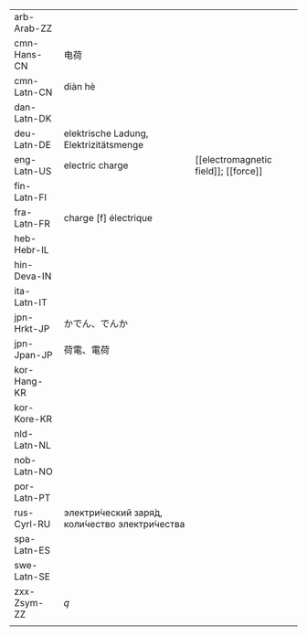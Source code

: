 | | | |
|-|-|-|
| arb-Arab-ZZ |  |  |
| cmn-Hans-CN | 电荷 |  |
| cmn-Latn-CN | diàn hè |  |
| dan-Latn-DK |  |  |
| deu-Latn-DE | elektrische Ladung, Elektrizitätsmenge |  |
| eng-Latn-US | electric charge | [[electromagnetic field]]; [[force]] |
| fin-Latn-FI |  |  |
| fra-Latn-FR | charge [f] électrique |  |
| heb-Hebr-IL |  |  |
| hin-Deva-IN |  |  |
| ita-Latn-IT |  |  |
| jpn-Hrkt-JP | かでん、でんか |  |
| jpn-Jpan-JP | 荷電、電荷 |  |
| kor-Hang-KR |  |  |
| kor-Kore-KR |  |  |
| nld-Latn-NL |  |  |
| nob-Latn-NO |  |  |
| por-Latn-PT |  |  |
| rus-Cyrl-RU | электри́ческий заря́д, коли́чество электри́чества |  |
| spa-Latn-ES |  |  |
| swe-Latn-SE |  |  |
| zxx-Zsym-ZZ | 𝑞 |  |
|  |  |  |
